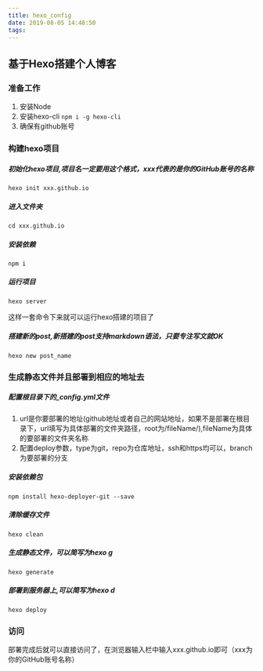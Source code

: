 ```yaml
---
title: hexo_config
date: 2019-08-05 14:48:50
tags:
---
```


## 基于Hexo搭建个人博客

### 准备工作

1. 安装Node
2. 安装hexo-cli
`npm i -g hexo-cli`
3. 确保有github账号

### 构建hexo项目

##### 初始化hexo项目,项目名一定要用这个格式，xxx代表的是你的GitHub账号的名称
`hexo init xxx.github.io`

##### 进入文件夹
`cd xxx.github.io`

##### 安装依赖
`npm i `

##### 运行项目
`hexo server`

这样一套命令下来就可以运行hexo搭建的项目了

##### 搭建新的post,新搭建的post支持markdown语法，只要专注写文就OK
`hexo new post_name`


### 生成静态文件并且部署到相应的地址去

##### 配置根目录下的_config.yml文件

1. url是你要部署的地址(github地址或者自己的网站地址，如果不是部署在根目录下，url填写为具体部署的文件夹路径，root为/fileName/),fileName为具体的要部署的文件夹名称
2. 配置deploy参数，type为git，repo为仓库地址，ssh和https均可以，branch为要部署的分支

##### 安装依赖包
`npm install hexo-deployer-git --save`

##### 清除缓存文件
`hexo clean`

##### 生成静态文件，可以简写为hexo g
`hexo generate`

##### 部署到服务器上,可以简写为hexo d
`hexo deploy`


### 访问

部署完成后就可以直接访问了，在浏览器输入栏中输入xxx.github.io即可（xxx为你的GitHub账号名称）








